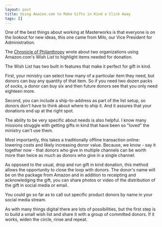 ```yaml
---
layout: post
title: Using Amazon.com to Make Gifts in Kind a Click Away
tags: []
---
```


<p>
One of the best things about working at Masterworks is that everyone is on the lookout for new ideas, this one came from Milo, our Vice President for Administration.

</p>
<p>
The <a href="http://philanthropy.com/blogs/prospecting/charities-use-amazons-wish-list-for-needed-goods/30565">Chronicle of Philanthropy</a> wrote about two organizations using Amazon.com's Wish List to highlight items needed for donation.

</p>
<p>
The Wish List has two built in features that make it perfect for gift in kind.

</p>
<p>
First, your ministry can select how many of a particular item they need, but donors can buy any quantity of that item. So if you need two dozen packs of socks, a donor can buy six and then future donors see that you only need eighteen more.

</p>
<p>
Second, you can include a ship-to-address as part of the list setup, so donors don't have to think about where to ship it. And it assures that your donations end up at the right spot.

</p>
<p>
The ability to be very specific about needs is also helpful. I know many missions struggle with getting gifts in kind that have been so "loved" the ministry can't use them.

</p>
<p>
Most importantly, this takes a traditionally offline transaction online: lowering costs and likely increasing donor value. Because, we know - say it together now - that donors who give in multiple channels can be worth more than twice as much as donors who give in a single channel.

</p>
<p>
As opposed to the usual, drop and run gift in kind donation, this method allows the opportunity to close the loop with donors. The donor's name will be on the package from Amazon and in addition to receipting and acknowledging the gift, you can share photos or video of the distribution of the gift in social media or email.

</p>
<p>
You could go so far as to call out specific product donors by name in your social media stream.

</p>
<p>
As with many things digital there are lots of possibilities, but the first step is to build a small wish list and share it with a group of committed donors. If it works, widen the circle, rinse and repeat.

</p>
